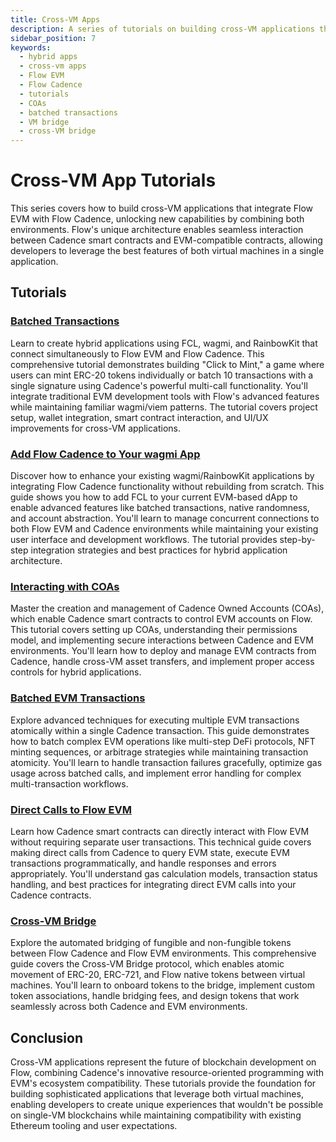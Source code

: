 ```yaml
---
title: Cross-VM Apps
description: A series of tutorials on building cross-VM applications that integrate Flow EVM with Flow Cadence.
sidebar_position: 7
keywords:
  - hybrid apps
  - cross-vm apps
  - Flow EVM
  - Flow Cadence
  - tutorials
  - COAs
  - batched transactions
  - VM bridge
  - cross-VM bridge
---
```


# Cross-VM App Tutorials

This series covers how to build cross-VM applications that integrate Flow EVM with Flow Cadence, unlocking new capabilities by combining both environments. Flow's unique architecture enables seamless interaction between Cadence smart contracts and EVM-compatible contracts, allowing developers to leverage the best features of both virtual machines in a single application.

## Tutorials

### [Batched Transactions]

Learn to create hybrid applications using FCL, wagmi, and RainbowKit that connect simultaneously to Flow EVM and Flow Cadence. This comprehensive tutorial demonstrates building "Click to Mint," a game where users can mint ERC-20 tokens individually or batch 10 transactions with a single signature using Cadence's powerful multi-call functionality. You'll integrate traditional EVM development tools with Flow's advanced features while maintaining familiar wagmi/viem patterns. The tutorial covers project setup, wallet integration, smart contract interaction, and UI/UX improvements for cross-VM applications.

### [Add Flow Cadence to Your wagmi App]

Discover how to enhance your existing wagmi/RainbowKit applications by integrating Flow Cadence functionality without rebuilding from scratch. This guide shows you how to add FCL to your current EVM-based dApp to enable advanced features like batched transactions, native randomness, and account abstraction. You'll learn to manage concurrent connections to both Flow EVM and Cadence environments while maintaining your existing user interface and development workflows. The tutorial provides step-by-step integration strategies and best practices for hybrid application architecture.

### [Interacting with COAs]

Master the creation and management of Cadence Owned Accounts (COAs), which enable Cadence smart contracts to control EVM accounts on Flow. This tutorial covers setting up COAs, understanding their permissions model, and implementing secure interactions between Cadence and EVM environments. You'll learn how to deploy and manage EVM contracts from Cadence, handle cross-VM asset transfers, and implement proper access controls for hybrid applications.

### [Batched EVM Transactions]

Explore advanced techniques for executing multiple EVM transactions atomically within a single Cadence transaction. This guide demonstrates how to batch complex EVM operations like multi-step DeFi protocols, NFT minting sequences, or arbitrage strategies while maintaining transaction atomicity. You'll learn to handle transaction failures gracefully, optimize gas usage across batched calls, and implement error handling for complex multi-transaction workflows.

### [Direct Calls to Flow EVM]

Learn how Cadence smart contracts can directly interact with Flow EVM without requiring separate user transactions. This technical guide covers making direct calls from Cadence to query EVM state, execute EVM transactions programmatically, and handle responses and errors appropriately. You'll understand gas calculation models, transaction status handling, and best practices for integrating direct EVM calls into your Cadence contracts.

### [Cross-VM Bridge]

Explore the automated bridging of fungible and non-fungible tokens between Flow Cadence and Flow EVM environments. This comprehensive guide covers the Cross-VM Bridge protocol, which enables atomic movement of ERC-20, ERC-721, and Flow native tokens between virtual machines. You'll learn to onboard tokens to the bridge, implement custom token associations, handle bridging fees, and design tokens that work seamlessly across both Cadence and EVM environments.

## Conclusion

Cross-VM applications represent the future of blockchain development on Flow, combining Cadence's innovative resource-oriented programming with EVM's ecosystem compatibility. These tutorials provide the foundation for building sophisticated applications that leverage both virtual machines, enabling developers to create unique experiences that wouldn't be possible on single-VM blockchains while maintaining compatibility with existing Ethereum tooling and user expectations.

[Batched Transactions]: ./introduction.md
[Add Flow Cadence to Your wagmi App]: ./add-to-wagmi.md
[Interacting with COAs]: ./interacting-with-coa.md
[Batched EVM Transactions]: ./batched-evm-transactions.md
[Direct Calls to Flow EVM]: ./direct-calls.md
[Cross-VM Bridge]: ./vm-bridge.md
